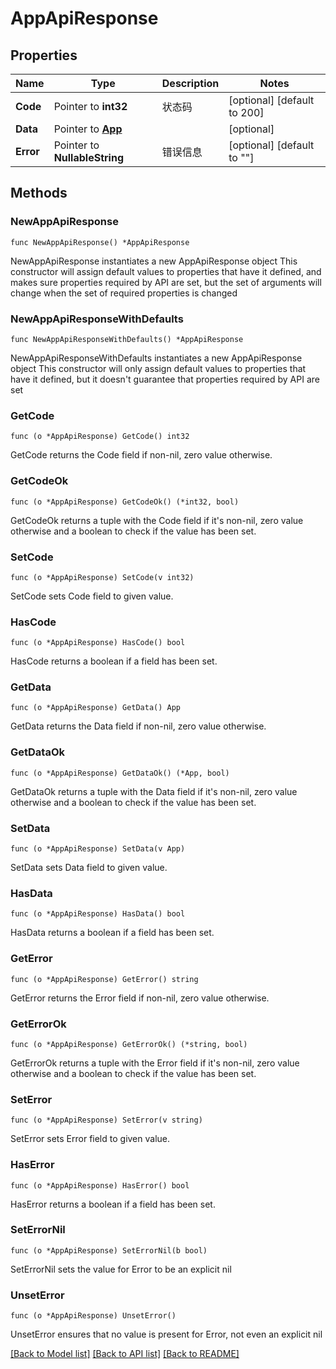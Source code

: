 # AppApiResponse

## Properties

Name | Type | Description | Notes
------------ | ------------- | ------------- | -------------
**Code** | Pointer to **int32** | 状态码 | [optional] [default to 200]
**Data** | Pointer to [**App**](App.md) |  | [optional] 
**Error** | Pointer to **NullableString** | 错误信息 | [optional] [default to ""]

## Methods

### NewAppApiResponse

`func NewAppApiResponse() *AppApiResponse`

NewAppApiResponse instantiates a new AppApiResponse object
This constructor will assign default values to properties that have it defined,
and makes sure properties required by API are set, but the set of arguments
will change when the set of required properties is changed

### NewAppApiResponseWithDefaults

`func NewAppApiResponseWithDefaults() *AppApiResponse`

NewAppApiResponseWithDefaults instantiates a new AppApiResponse object
This constructor will only assign default values to properties that have it defined,
but it doesn't guarantee that properties required by API are set

### GetCode

`func (o *AppApiResponse) GetCode() int32`

GetCode returns the Code field if non-nil, zero value otherwise.

### GetCodeOk

`func (o *AppApiResponse) GetCodeOk() (*int32, bool)`

GetCodeOk returns a tuple with the Code field if it's non-nil, zero value otherwise
and a boolean to check if the value has been set.

### SetCode

`func (o *AppApiResponse) SetCode(v int32)`

SetCode sets Code field to given value.

### HasCode

`func (o *AppApiResponse) HasCode() bool`

HasCode returns a boolean if a field has been set.

### GetData

`func (o *AppApiResponse) GetData() App`

GetData returns the Data field if non-nil, zero value otherwise.

### GetDataOk

`func (o *AppApiResponse) GetDataOk() (*App, bool)`

GetDataOk returns a tuple with the Data field if it's non-nil, zero value otherwise
and a boolean to check if the value has been set.

### SetData

`func (o *AppApiResponse) SetData(v App)`

SetData sets Data field to given value.

### HasData

`func (o *AppApiResponse) HasData() bool`

HasData returns a boolean if a field has been set.

### GetError

`func (o *AppApiResponse) GetError() string`

GetError returns the Error field if non-nil, zero value otherwise.

### GetErrorOk

`func (o *AppApiResponse) GetErrorOk() (*string, bool)`

GetErrorOk returns a tuple with the Error field if it's non-nil, zero value otherwise
and a boolean to check if the value has been set.

### SetError

`func (o *AppApiResponse) SetError(v string)`

SetError sets Error field to given value.

### HasError

`func (o *AppApiResponse) HasError() bool`

HasError returns a boolean if a field has been set.

### SetErrorNil

`func (o *AppApiResponse) SetErrorNil(b bool)`

 SetErrorNil sets the value for Error to be an explicit nil

### UnsetError
`func (o *AppApiResponse) UnsetError()`

UnsetError ensures that no value is present for Error, not even an explicit nil

[[Back to Model list]](../README.md#documentation-for-models) [[Back to API list]](../README.md#documentation-for-api-endpoints) [[Back to README]](../README.md)


